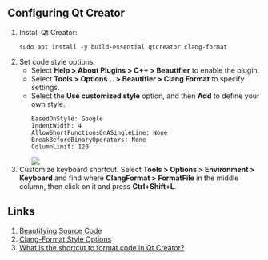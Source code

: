 ## Configuring Qt Creator

1. Install Qt Creator:
    ```
    sudo apt install -y build-essential qtcreator clang-format
    ```
1. Set code style options:
    - Select **Help > About Plugins > C++ > Beautifier** to enable the plugin.
    - Select **Tools > Options... > Beautifier > Clang Format** to specify settings.
    - Select the **Use customized style** option, and then **Add** to define your own style.
        ```
        BasedOnStyle: Google
        IndentWidth: 4
        AllowShortFunctionsOnASingleLine: None
        BreakBeforeBinaryOperators: None
        ColumnLimit: 120
        ```
        ![](http://doc.qt.io/qtcreator/images/beautifier_editor.png, "")
1. Customize keyboard shortcut. Select **Tools > Options > Environment > Keyboard** and find where **ClangFormat > FormatFile** in the middle column, then click on it and press **Ctrl+Shift+L**.


## Links
1. [Beautifying Source Code](http://doc.qt.io/qtcreator/creator-beautifier.html)
1. [Clang-Format Style Options](http://clang.llvm.org/docs/ClangFormatStyleOptions.html)
1. [What is the shortcut to format code in Qt Creator?](https://stackoverflow.com/questions/37597117/what-is-the-shortcut-to-format-code-in-qt-creator)